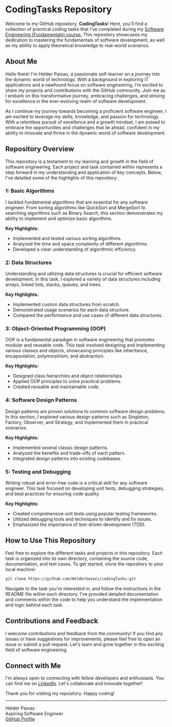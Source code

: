 # CodingTasks Repository

Welcome to my GitHub repository, **CodingTasks**! Here, you'll find a collection of practical coding tasks that I've completed during my [Software Engineering (Fundamentals) course.](https://www.hyperiondev.com/portfolio/HP24010013265/) This repository showcases my dedication to mastering the fundamentals of software development, as well as my ability to apply theoretical knowledge to real-world scenarios.

## About Me

Hello there! I'm Helder Paixao, a passionate self-learner on a journey into the dynamic world of technology. With a background in exploring IT applications and a newfound focus on software engineering, I'm excited to share my projects and contributions with the GitHub community. Join me as I embark on this transformative journey, embracing challenges, and striving for excellence in the ever-evolving realm of software development.

As I continue my journey towards becoming a proficient software engineer, I am excited to leverage my skills, knowledge, and passion for technology. With a relentless pursuit of excellence and a growth mindset, I am poised to embrace the opportunities and challenges that lie ahead, confident in my ability to innovate and thrive in the dynamic world of software development.

## Repository Overview

This repository is a testament to my learning and growth in the field of software engineering. Each project and task contained within represents a step forward in my understanding and application of key concepts. Below, I've detailed some of the highlights of this repository:

### 1: Basic Algorithms

I tackled fundamental algorithms that are essential for any software engineer. From sorting algorithms like QuickSort and MergeSort to searching algorithms such as Binary Search, this section demonstrates my ability to implement and optimize basic algorithms.

**Key Highlights:**
- Implemented and tested various sorting algorithms.
- Analyzed the time and space complexity of different algorithms.
- Developed a clear understanding of algorithmic efficiency.

### 2: Data Structures

Understanding and utilizing data structures is crucial for efficient software development. In this task, I explored a variety of data structures including arrays, linked lists, stacks, queues, and trees. 

**Key Highlights:**
- Implemented custom data structures from scratch.
- Demonstrated usage scenarios for each data structure.
- Compared the performance and use cases of different data structures.

### 3: Object-Oriented Programming (OOP)

OOP is a fundamental paradigm in software engineering that promotes modular and reusable code. This task involved designing and implementing various classes and objects, showcasing principles like inheritance, encapsulation, polymorphism, and abstraction.

**Key Highlights:**
- Designed class hierarchies and object relationships.
- Applied OOP principles to solve practical problems.
- Created reusable and maintainable code.

### 4: Software Design Patterns

Design patterns are proven solutions to common software design problems. In this section, I explored various design patterns such as Singleton, Factory, Observer, and Strategy, and implemented them in practical scenarios.

**Key Highlights:**
- Implemented several classic design patterns.
- Analyzed the benefits and trade-offs of each pattern.
- Integrated design patterns into existing codebases.

### 5: Testing and Debugging

Writing robust and error-free code is a critical skill for any software engineer. This task focused on developing unit tests, debugging strategies, and best practices for ensuring code quality.

**Key Highlights:**
- Created comprehensive unit tests using popular testing frameworks.
- Utilized debugging tools and techniques to identify and fix issues.
- Emphasized the importance of test-driven development (TDD).

## How to Use This Repository

Feel free to explore the different tasks and projects in this repository. Each task is organized into its own directory, containing the source code, documentation, and test cases. To get started, clone the repository to your local machine:

```bash
git clone https://github.com/HelderGavazi/codingTasks.git
```

Navigate to the task you're interested in, and follow the instructions in the README file within each directory. I've provided detailed documentation and comments within the code to help you understand the implementation and logic behind each task.

## Contributions and Feedback

I welcome contributions and feedback from the community! If you find any issues or have suggestions for improvements, please feel free to open an issue or submit a pull request. Let's learn and grow together in this exciting field of software engineering.

## Connect with Me

I'm always open to connecting with fellow developers and enthusiasts. You can find me on [LinkedIn](https://www.linkedin.com/in/helderpaixao). Let's collaborate and innovate together!

Thank you for visiting my repository. Happy coding!

---

Helder Paixao  
Aspiring Software Engineer  
[GitHub Profile](https://github.com/HelderGavazi)

